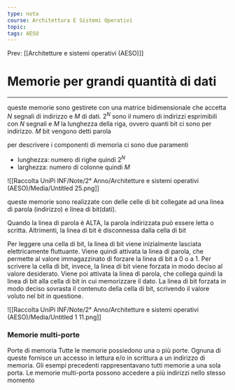 ```yaml
---
type: nota
course: Architettura E Sistemi Operativi
topic: 
tags: AESO
---
```


Prev: [[Architetture e sistemi operativi (AESO)]]

# Memorie per grandi quantità di dati
---

queste memorie sono gestirete con una matrice bidimensionale che accetta  $N$ segnali di indirizzo e $M$  di dati. $2^N$ sono il numero di indirizzi esprimibili con $N$  segnali e $M$ la lunghezza della riga, ovvero quanti bit ci sono per indirizzo. $M$ bit vengono detti parola

per descrivere i componenti di memoria ci sono due paramenti

- lunghezza: numero di righe quindi $2^N$
- larghezza: numero di colonne quindi $M$

![[Raccolta UniPi INF/Note/2° Anno/Architetture e sistemi operativi (AESO)/Media/Untitled 25.png]]

queste memorie sono realizzate con delle celle di bit collegate ad una linea di parola (indirizzo) e linea di bit(dati).

Quando la linea di parola è ALTA, la parola indirizzata può essere letta o scritta. Altrimenti, la linea di bit è disconnessa dalla cella di bit

Per leggere una cella di bit, la linea di bit viene inizialmente lasciata elettricamente fluttuante. Viene quindi attivata la linea di parola, che permette al valore immagazzinato di forzare la linea di bit a 0 o a 1. Per scrivere la cella di bit, invece, la linea di bit viene forzata in modo deciso al valore desiderato. Viene poi attivata la linea di parola, che collega quindi la linea di bit alla cella di bit in cui memorizzare il dato. La linea di bit forzata in modo deciso sovrasta il contenuto della cella di bit, scrivendo il valore voluto nel bit in questione.

![[Raccolta UniPi INF/Note/2° Anno/Architetture e sistemi operativi (AESO)/Media/Untitled 1 11.png]]

### Memorie multi-porte

Porte di memoria
Tutte le memorie possiedono una o più porte. Ognuna di queste fornisce un accesso in lettura e/o in scrittura a un indirizzo di memoria. Gli esempi precedenti rappresentavano tutti memorie a una sola porta.
Le memorie multi-porta possono accedere a più indirizzi nello stesso momento
